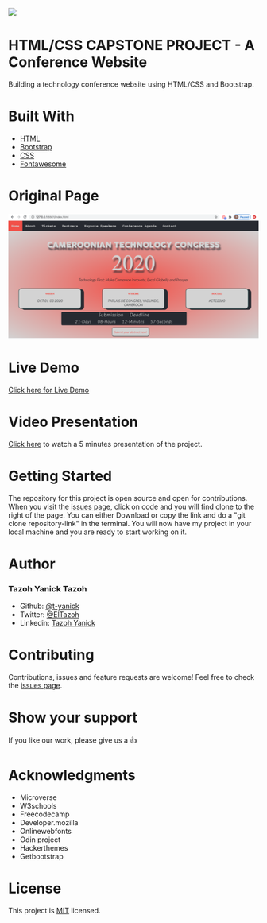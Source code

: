 ![](https://img.shields.io/badge/Microverse-blueviolet)

# HTML/CSS CAPSTONE PROJECT - A Conference Website

Building a technology conference website using HTML/CSS and Bootstrap.

# Built With

- [HTML](https://developer.mozilla.org/en-US/docs/Web/HTML)
- [Bootstrap](https://getbootstrap.com/)
- [CSS](https://www.w3schools.com/css/)
- [Fontawesome](https://fontawesome.com/)

# Original Page

<p align="center">
  <img src="./images/screenshot.png" width="850" title="Screenshot">
</p>

# Live Demo
[Click here for Live Demo](https://raw.githack.com/t-yanick/html-css-capstone/workplace/index.html)

# Video Presentation 
[Click here](https://www.loom.com/share/0e00b465c5ca42dab364f135c357f763) to watch a 5 minutes presentation of the project.

# Getting Started

The repository for this project is open source and open for contributions. 
When you visit the [issues page](https://github.com/t-yanick/html-css-capstone/issues), click on code and you will find clone to the right of the page. You can either Download or copy the link and do a "git clone repository-link" in the terminal.
You will now have my project in your local machine and you are ready to start working on it.

# Author


### Tazoh Yanick Tazoh
- Github: [@t-yanick](https://github.com/t-yanick)
- Twitter: [@ElTazoh](https://twitter.com/ElTazoh)
- Linkedin: [Tazoh Yanick](https://linkedin.com/in/tazoh-yanick-5a978764)

# Contributing
Contributions, issues and feature requests are welcome!
Feel free to check the [issues page](https://github.com/t-yanick/html-css-capstone/issues).

# Show your support
If you like our work, please give us a :+1:

# Acknowledgments
- Microverse
- W3schools
- Freecodecamp
- Developer.mozilla
- Onlinewebfonts
- Odin project
- Hackerthemes
- Getbootstrap

# License
This project is [MIT](https://opensource.org/licenses/MIT) licensed.